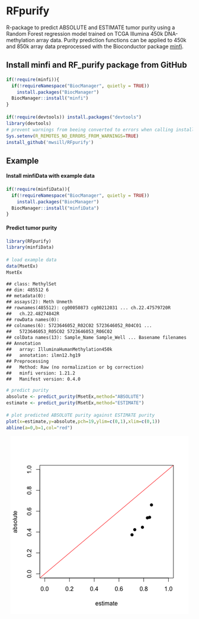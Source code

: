 RFpurify
================

R-package to predict ABSOLUTE and ESTIMATE tumor purity using a Random Forest regression model trained on TCGA Illumina 450k DNA-methylation array data. Purity prediction functions can be applied to 450k and 850k array data preprocessed with the Bioconductor package [minfi](https://bioconductor.org/packages/release/bioc/html/minfi.html).

Install minfi and RF\_purify package from GitHub
------------------------------------------------

``` r
if(!require(minfi)){
  if(!requireNamespace("BiocManager", quietly = TRUE))
    install.packages("BiocManager")
  BiocManager::install("minfi")
}

if(!require(devtools)) install.packages("devtools")   
library(devtools)
# prevent warnings from beeing converted to errors when calling install_github
Sys.setenv(R_REMOTES_NO_ERRORS_FROM_WARNINGS=TRUE)
install_github('mwsill/RFpurify')
```

Example
-------

#### Install minfiData with example data

``` r
if(!require(minfiData)){
  if(!requireNamespace("BiocManager", quietly = TRUE))
    install.packages("BiocManager")
  BiocManager::install("minfiData")
}
```

#### Predict tumor purity

``` r
library(RFpurify)
library(minfiData)

# load example data
data(MsetEx)
MsetEx
```

    ## class: MethylSet 
    ## dim: 485512 6 
    ## metadata(0):
    ## assays(2): Meth Unmeth
    ## rownames(485512): cg00050873 cg00212031 ... ch.22.47579720R
    ##   ch.22.48274842R
    ## rowData names(0):
    ## colnames(6): 5723646052_R02C02 5723646052_R04C01 ...
    ##   5723646053_R05C02 5723646053_R06C02
    ## colData names(13): Sample_Name Sample_Well ... Basename filenames
    ## Annotation
    ##   array: IlluminaHumanMethylation450k
    ##   annotation: ilmn12.hg19
    ## Preprocessing
    ##   Method: Raw (no normalization or bg correction)
    ##   minfi version: 1.21.2
    ##   Manifest version: 0.4.0

``` r
# predict purity
absolute <- predict_purity(MsetEx,method="ABSOLUTE")
estimate <- predict_purity(MsetEx,method="ESTIMATE")

# plot predicted ABSOLUTE purity against ESTIMATE purity
plot(x=estimate,y=absolute,pch=19,ylim=c(0,1),xlim=c(0,1))
abline(a=0,b=1,col="red")
```

<img src="README_files/figure-markdown_github/predict-1.png" style="display: block; margin: auto;" />
